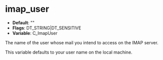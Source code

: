 # imap_user

- **Default**: ""
- **Flags**: DT_STRING|DT_SENSITIVE
- **Variable**: C_ImapUser

The name of the user whose mail you intend to access on the IMAP
server.

This variable defaults to your user name on the local machine.
